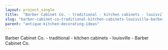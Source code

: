 ```yaml
---
layout: project_single
title:  "Barber Cabinet Co. - traditional - kitchen cabinets - louisville - Barber Cabinet Co."
slug: "barber-cabinet-co-traditional-kitchen-cabinets-louisville-barber-cabinet-co"
parent: "antique-kitchen-decorating-ideas"
---
```

Barber Cabinet Co. - traditional - kitchen cabinets - louisville - Barber Cabinet Co.